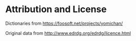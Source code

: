 # Attribution and License

Dictionaries from https://foosoft.net/projects/yomichan/

Original data from http://www.edrdg.org/edrdg/licence.html
